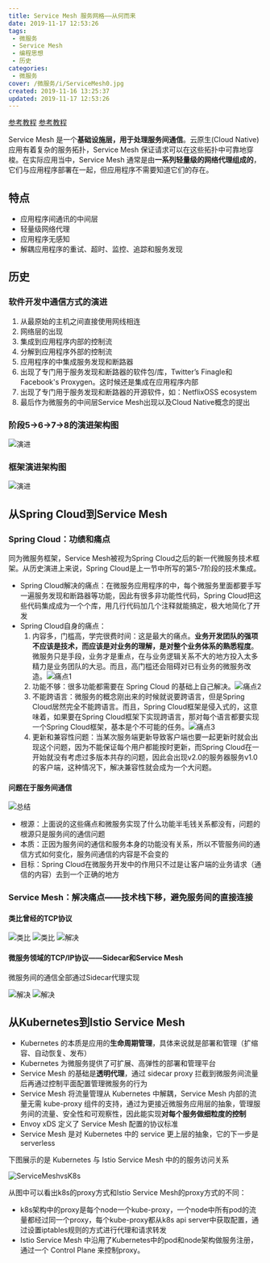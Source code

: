 ```yaml
---
title: Service Mesh 服务网格——从何而来
date: 2019-11-17 12:53:26
tags: 
 - 微服务
 - Service Mesh
 - 编程思想
 - 历史
categories: 
 - 微服务
cover: /微服务/i/ServiceMesh0.jpg
created: 2019-11-16 13:25:37
updated: 2019-11-17 12:53:26
---
```


[参考教程](https://time.geekbang.org/article/2360)
[参考教程](https://www.servicemesher.com/istio-handbook/intro/service-mesh-the-microservices-in-post-kubernetes-era.html)

Service Mesh 是一个**基础设施层，用于处理服务间通信**。云原生(Cloud Native)应用有着复杂的服务拓扑，Service Mesh 保证请求可以在这些拓扑中可靠地穿梭。在实际应用当中，Service Mesh 通常是由**一系列轻量级的网络代理组成的**，它们与应用程序部署在一起，但应用程序不需要知道它们的存在。

## 特点

* 应用程序间通讯的中间层
* 轻量级网络代理
* 应用程序无感知
* 解耦应用程序的重试、超时、监控、追踪和服务发现

## 历史

### 软件开发中通信方式的演进

1. 从最原始的主机之间直接使用网线相连
2. 网络层的出现
3. 集成到应用程序内部的控制流
4. 分解到应用程序外部的控制流
5. 应用程序的中集成服务发现和断路器
6. 出现了专门用于服务发现和断路器的软件包/库，Twitter’s Finagle和 Facebook's Proxygen。这时候还是集成在应用程序内部
7. 出现了专门用于服务发现和断路器的开源软件，如：NetflixOSS ecosystem
8. 最后作为微服务的中间层Service Mesh出现以及Cloud Native概念的提出

### 阶段5->6->7->8的演进架构图

![演进](i/ServiceMesh0.jpg)

### 框架演进架构图

![演进](i/polyglot-microservices-serivce-mesh.png)

## 从Spring Cloud到Service Mesh

### Spring Cloud：功绩和痛点

同为微服务框架，Service Mesh被视为Spring Cloud之后的新一代微服务技术框架。从历史演进上来说，Spring Cloud是上一节中所写的第5-7阶段的技术集成。

* Spring Cloud解决的痛点：在微服务应用程序的中，每个微服务里面都要手写一遍服务发现和断路器等功能，因此有很多非功能性代码，Spring Cloud把这些代码集成成为一个个库，用几行代码加几个注释就能搞定，极大地简化了开发
* Spring Cloud自身的痛点：
  1. 内容多，门槛高，学完很费时间：这是最大的痛点。**业务开发团队的强项不应该是技术，而应该是对业务的理解，是对整个业务体系的熟悉程度**。微服务只是手段，业务才是重点，在与业务逻辑关系不大的地方投入太多精力是业务团队的大忌。而且，高门槛还会阻碍对已有业务的微服务改造。![痛点1](i/ServiceMeshvsSpringCloud/1.jpg)
  2. 功能不够：很多功能都需要在 Spring Cloud 的基础上自己解决。![痛点2](i/ServiceMeshvsSpringCloud/2.jpg)
  3. 不能跨语言：微服务的概念刚出来的时候就说要跨语言，但是Spring Cloud居然完全不能跨语言。而且，Spring Cloud框架是侵入式的，这意味着，如果要在Spring Cloud框架下实现跨语言，那对每个语言都要实现一个Spring Cloud框架，基本是个不可能的任务。![痛点3](i/ServiceMeshvsSpringCloud/3.jpg)
  4. 更新和兼容性问题：当某次服务端更新导致客户端也要一起更新时就会出现这个问题，因为不能保证每个用户都能按时更新，而Spring Cloud在一开始就没有考虑过多版本共存的问题，因此会出现v2.0的服务器服务v1.0的客户端，这种情况下，解决兼容性就会成为一个大问题。

#### 问题在于服务间通信

![总结](i/ServiceMeshvsSpringCloud/4.jpg)

* 根源：上面说的这些痛点和微服务实现了什么功能半毛钱关系都没有，问题的根源只是服务间的通信问题
* 本质：正因为服务间的通信和服务本身的功能没有关系，所以不管服务间的通信方式如何变化，服务间通信的内容是不会变的
* 目标：Spring Cloud在微服务开发中的作用只不过是让客户端的业务请求（通信的内容）去到一个正确的地方

### Service Mesh：解决痛点——技术栈下移，避免服务间的直接连接

#### 类比曾经的TCP协议

![类比](i/ServiceMeshvsSpringCloud/5.jpg)
![类比](i/ServiceMeshvsSpringCloud/6.jpg)
![解决](i/ServiceMeshvsSpringCloud/7.jpg)

#### 微服务领域的TCP/IP协议——Sidecar和Service Mesh

微服务间的通信全部通过Sidecar代理实现

![解决](i/ServiceMeshvsSpringCloud/8.jpg)
![解决](i/ServiceMeshvsSpringCloud/9.jpg)

## 从Kubernetes到Istio Service Mesh

* Kubernetes 的本质是应用的**生命周期管理**，具体来说就是部署和管理（扩缩容、自动恢复、发布）
* Kubernetes 为微服务提供了可扩展、高弹性的部署和管理平台
* Service Mesh 的基础是**透明代理**，通过 sidecar proxy 拦截到微服务间流量后再通过控制平面配置管理微服务的行为
* Service Mesh 将流量管理从 Kubernetes 中解耦，Service Mesh 内部的流量无需 kube-proxy 组件的支持，通过为更接近微服务应用层的抽象，管理服务间的流量、安全性和可观察性，因此能实现**对每个服务做细粒度的控制**
* Envoy xDS 定义了 Service Mesh 配置的协议标准
* Service Mesh 是对 Kubernetes 中的 service 更上层的抽象，它的下一步是 serverless

下图展示的是 Kubernetes 与 Istio Service Mesh 中的的服务访问关系

![ServiceMeshvsK8s](i/ServiceMesh1.jpg)

从图中可以看出k8s的proxy方式和Istio Service Mesh的proxy方式的不同：

* k8s架构中的proxy是每个node一个kube-proxy，一个node中所有pod的流量都经过同一个proxy，每个kube-proxy都从k8s api server中获取配置，通过设置iptables规则的方式进行代理和请求转发
* Istio Service Mesh 中沿用了Kubernetes中的pod和node架构做服务注册，通过一个 Control Plane 来控制proxy。
